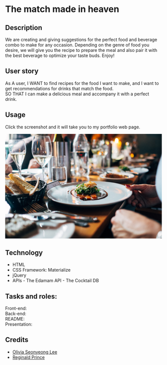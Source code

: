 # The match made in heaven

## Description
We are creating and giving suggestions for the perfect food and beverage combo to make for any occasion. Depending on the genre of food you desire, we will give you the recipe to prepare the meal and also pair it with the best beverage to optimize your taste buds. Enjoy!

## User story
As A user, I WANT to find recipes for the food I want to make, and I want to get recommendations for drinks that match the food. <br />
SO THAT I can make a delicious meal and accompany it with a perfect drink. <br />

## Usage
Click the screenshot and it will take you to my portfolio web page. 

[![match-made-in-heaven-screenshot](assets/images/hero.jpg)]()

## Technology
- HTML
- CSS Framework: Materialize
- jQuery
- APIs
       - The Edamam API
       - The Cocktail DB

## Tasks and roles: 
Front-end:<br /> 
Back-end:<br /> 
README:<br /> 
Presentation:<br /> 

## Credits
- [Olivia Seonyeong Lee](https://github.com/oliviasylee)
- [Reginald Prince](https://github.com/Reggiejr44)
